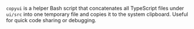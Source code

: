`copyui` is a helper Bash script that concatenates all TypeScript files under `ui/src` into one temporary file and copies it to the system clipboard. Useful for quick code sharing or debugging.
